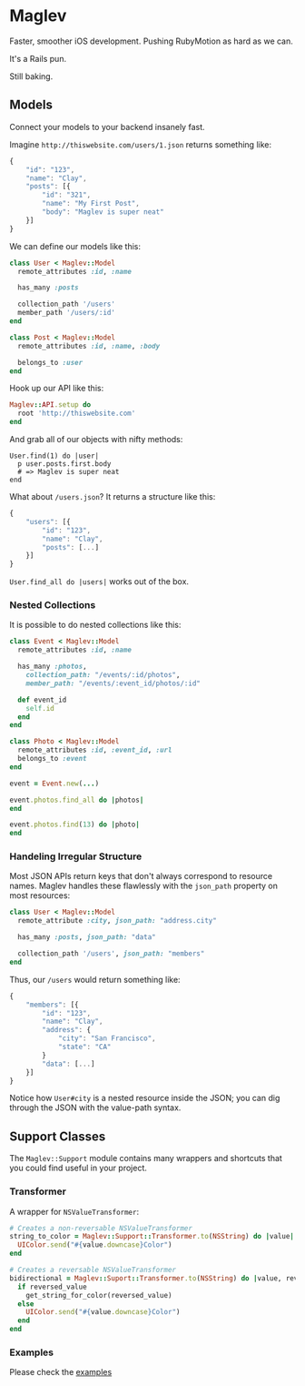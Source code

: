 # Maglev

Faster, smoother iOS development. Pushing RubyMotion as hard as we can.

It's a Rails pun.

Still baking.

## Models

Connect your models to your backend insanely fast.

Imagine `http://thiswebsite.com/users/1.json` returns something like:

```javascript
{
    "id": "123",
    "name": "Clay",
    "posts": [{
        "id": "321",
        "name": "My First Post",
        "body": "Maglev is super neat"
    }]
}
```

We can define our models like this:

```ruby
class User < Maglev::Model
  remote_attributes :id, :name

  has_many :posts

  collection_path '/users'
  member_path '/users/:id'
end

class Post < Maglev::Model
  remote_attributes :id, :name, :body

  belongs_to :user
end
```
Hook up our API like this:

```ruby
Maglev::API.setup do
  root 'http://thiswebsite.com'
end
```

And grab all of our objects with nifty methods:

```
User.find(1) do |user|
  p user.posts.first.body
  # => Maglev is super neat
end
```

What about `/users.json`? It returns a structure like this:

```javascript
{
    "users": [{
        "id": "123",
        "name": "Clay",
        "posts": [...]
    }]
}
```

`User.find_all do |users|` works out of the box.


### Nested Collections

It is possible to do nested collections like this:

```ruby
class Event < Maglev::Model
  remote_attributes :id, :name

  has_many :photos,
    collection_path: "/events/:id/photos",
    member_path: "/events/:event_id/photos/:id"

  def event_id
    self.id
  end
end

class Photo < Maglev::Model
  remote_attributes :id, :event_id, :url
  belongs_to :event
end

event = Event.new(...)

event.photos.find_all do |photos|
end

event.photos.find(13) do |photo|
end
```

### Handeling Irregular Structure

Most JSON APIs return keys that don't always correspond to resource names. Maglev handles these flawlessly with the `json_path` property on most resources:

```ruby
class User < Maglev::Model
  remote_attribute :city, json_path: "address.city"

  has_many :posts, json_path: "data"

  collection_path '/users', json_path: "members"
end
```

Thus, our `/users` would return something like: 

```javascript
{
    "members": [{
        "id": "123",
        "name": "Clay",
        "address": {
            "city": "San Francisco",
            "state": "CA"
        }
        "data": [...]
    }]
}
```

Notice how `User#city` is a nested resource inside the JSON; you can dig through the JSON with the value-path syntax.

## Support Classes

The `Maglev::Support` module contains many wrappers and shortcuts that you could find useful in your project.

### Transformer

A wrapper for `NSValueTransformer`:

```ruby
# Creates a non-reversable NSValueTransformer
string_to_color = Maglev::Support::Transformer.to(NSString) do |value|
  UIColor.send("#{value.downcase}Color")
end

# Creates a reversable NSValueTransformer
bidirectional = Maglev::Suport::Transformer.to(NSString) do |value, reversed_value|
  if reversed_value
    get_string_for_color(reversed_value)
  else
    UIColor.send("#{value.downcase}Color")
  end
end
```

### Examples

Please check the [examples](../../tree/master/examples)
